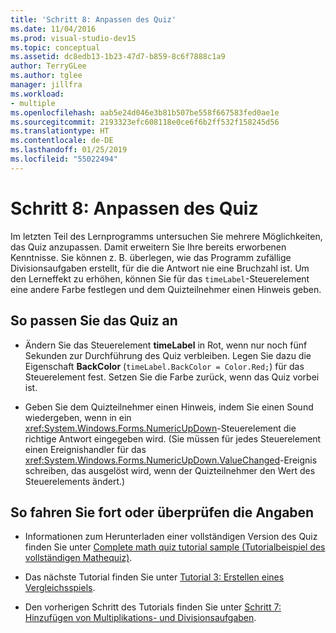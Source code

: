 ```yaml
---
title: 'Schritt 8: Anpassen des Quiz'
ms.date: 11/04/2016
ms.prod: visual-studio-dev15
ms.topic: conceptual
ms.assetid: dc8edb13-1b23-47d7-b859-8c6f7888c1a9
author: TerryGLee
ms.author: tglee
manager: jillfra
ms.workload:
- multiple
ms.openlocfilehash: aab5e24d046e3b81b507be558f667583fed0ae1e
ms.sourcegitcommit: 2193323efc608118e0ce6f6b2ff532f158245d56
ms.translationtype: HT
ms.contentlocale: de-DE
ms.lasthandoff: 01/25/2019
ms.locfileid: "55022494"
---
```

# <a name="step-8-customize-the-quiz"></a>Schritt 8: Anpassen des Quiz
Im letzten Teil des Lernprogramms untersuchen Sie mehrere Möglichkeiten, das Quiz anzupassen. Damit erweitern Sie Ihre bereits erworbenen Kenntnisse. Sie können z. B. überlegen, wie das Programm zufällige Divisionsaufgaben erstellt, für die die Antwort nie eine Bruchzahl ist. Um den Lerneffekt zu erhöhen, können Sie für das `timeLabel`-Steuerelement eine andere Farbe festlegen und dem Quizteilnehmer einen Hinweis geben.

## <a name="to-customize-the-quiz"></a>So passen Sie das Quiz an

-   Ändern Sie das Steuerelement **timeLabel** in Rot, wenn nur noch fünf Sekunden zur Durchführung des Quiz verbleiben. Legen Sie dazu die Eigenschaft **BackColor** (`timeLabel.BackColor = Color.Red;`) für das Steuerelement fest. Setzen Sie die Farbe zurück, wenn das Quiz vorbei ist.

-   Geben Sie dem Quizteilnehmer einen Hinweis, indem Sie einen Sound wiedergeben, wenn in ein <xref:System.Windows.Forms.NumericUpDown>-Steuerelement die richtige Antwort eingegeben wird. (Sie müssen für jedes Steuerelement einen Ereignishandler für das <xref:System.Windows.Forms.NumericUpDown.ValueChanged>-Ereignis schreiben, das ausgelöst wird, wenn der Quizteilnehmer den Wert des Steuerelements ändert.)

## <a name="to-continue-or-review"></a>So fahren Sie fort oder überprüfen die Angaben

-   Informationen zum Herunterladen einer vollständigen Version des Quiz finden Sie unter [Complete math quiz tutorial sample (Tutorialbeispiel des vollständigen Mathequiz)](https://code.msdn.microsoft.com/Complete-Math-Quiz-8581813c).

-   Das nächste Tutorial finden Sie unter [Tutorial 3: Erstellen eines Vergleichsspiels](../ide/tutorial-3-create-a-matching-game.md).

-   Den vorherigen Schritt des Tutorials finden Sie unter [Schritt 7: Hinzufügen von Multiplikations- und Divisionsaufgaben](../ide/step-7-add-multiplication-and-division-problems.md).
